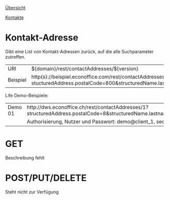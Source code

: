 [Übersicht](../..)

[Kontakte](../)

# Kontakt-Adresse
Gibt eine List von Kontakt-Adressen zurück, auf die alle Suchparameter zutreffen.

<table>
<tr><td>URI</td><td>${domain}/rest/contactAddresses/${version}</td></tr>
<tr><td>Beispiel</td><td>http(s)://beispiel.econoffice.com/rest/contactAddresses/1?stucturedAddress.postalCode=800&structuredName.lastname=Me</td></tr>
</table>

Life Demo-Beispiele:
<table>
<tr><td>Demo 01</td><td>http://dws.econoffice.ch/rest/contactAddresses/1?structuredAddress.postalCode=8&structuredName.lastname=Ack</td></tr>
<tr><td></td><td>Authorisierung, Nutzer und Passwort: demo@client_1, secret</td></tr>
</table>


# GET
Beschreibung fehlt

# POST/PUT/DELETE
Steht nicht zur Verfügung
